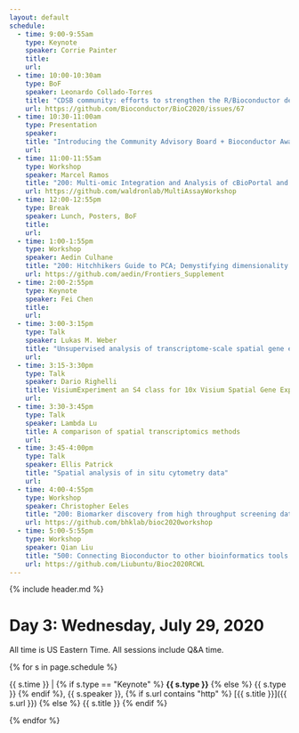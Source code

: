 ```yaml
---
layout: default
schedule:
  - time: 9:00-9:55am
    type: Keynote
    speaker: Corrie Painter
    title: 
    url: 
  - time: 10:00-10:30am
    type: BoF
    speaker: Leonardo Collado-Torres
    title: "CDSB community: efforts to strengthen the R/Bioconductor developer community in Mexico/LatAm and results showcased by regutools"
    url: https://github.com/Bioconductor/BioC2020/issues/67
  - time: 10:30-11:00am
    type: Presentation
    speaker: 
    title: "Introducing the Community Advisory Board + Bioconductor Awards ceremony"
    url: 
  - time: 11:00-11:55am
    type: Workshop
    speaker: Marcel Ramos
    title: "200: Multi-omic Integration and Analysis of cBioPortal and TCGA data with MultiAssayExperiment"
    url: https://github.com/waldronlab/MultiAssayWorkshop
  - time: 12:00-12:55pm
    type: Break
    speaker: Lunch, Posters, BoF
    title: 
    url: 
  - time: 1:00-1:55pm
    type: Workshop
    speaker: Aedin Culhane
    title: "200: Hitchhikers Guide to PCA; Demystifying dimensionality reduction in R/Bioconductor"
    url: https://github.com/aedin/Frontiers_Supplement
  - time: 2:00-2:55pm
    type: Keynote
    speaker: Fei Chen
    title: 
    url: 
  - time: 3:00-3:15pm
    type: Talk
    speaker: Lukas M. Weber
    title: "Unsupervised analysis of transcriptome-scale spatial gene expression data in the human frontal cortex"
    url: 
  - time: 3:15-3:30pm
    type: Talk
    speaker: Dario Righelli
    title: VisiumExperiment an S4 class for 10x Visium Spatial Gene Expression
    url: 
  - time: 3:30-3:45pm
    type: Talk
    speaker: Lambda Lu
    title: A comparison of spatial transcriptomics methods
    url: 
  - time: 3:45-4:00pm
    type: Talk
    speaker: Ellis Patrick
    title: "Spatial analysis of in situ cytometry data"
    url: 
  - time: 4:00-4:55pm
    type: Workshop
    speaker: Christopher Eeles
    title: "200: Biomarker discovery from high throughput screening datasets"
    url: https://github.com/bhklab/bioc2020workshop
  - time: 5:00-5:55pm
    type: Workshop
    speaker: Qian Liu
    title: "500: Connecting Bioconductor to other bioinformatics tools using Rcwl"
    url: https://github.com/Liubuntu/Bioc2020RCWL
---
```


{% include header.md %}

# Day 3: Wednesday, July 29, 2020

All time is US Eastern Time. All sessions include Q&A time.

{% for s in page.schedule %}

{{ s.time }} | {% if s.type == "Keynote" %} **{{ s.type }}** {% else %} {{ s.type }} {% endif %}, {{ s.speaker }}, {% if s.url contains "http" %} [{{ s.title }}]({{ s.url }}) {% else %} {{ s.title }} {% endif %}

{% endfor %}

